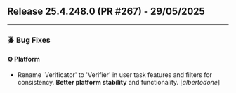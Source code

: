 ## Release 25.4.248.0 (PR #267) - 29/05/2025
---
### 🪲 Bug Fixes

#### ⚙️ Platform
  * Rename 'Verificator' to 'Verifier' in user task features and filters for consistency. **Better platform stability** and functionality. [*albertodone*]

